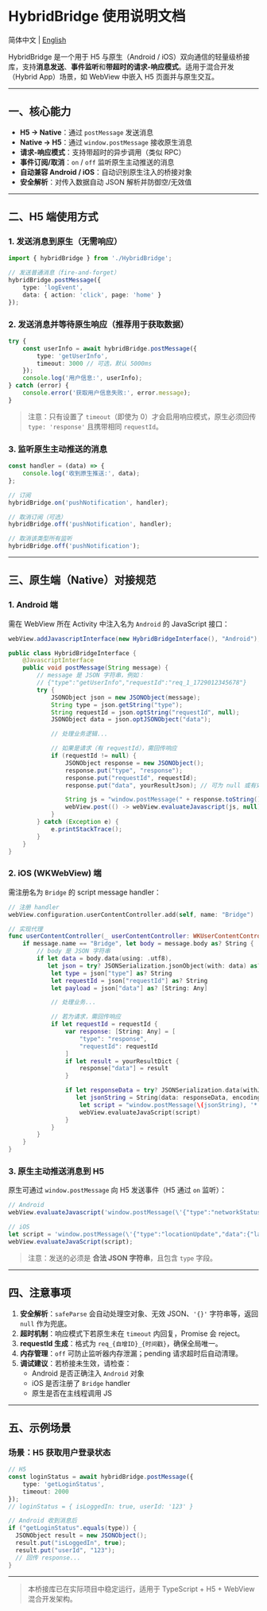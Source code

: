 # HybridBridge 使用说明文档

简体中文 | [English](./README.md)

HybridBridge 是一个用于 H5 与原生（Android / iOS）双向通信的轻量级桥接库，支持**消息发送**、**事件监听**和**带超时的请求-响应模式**。适用于混合开发（Hybrid App）场景，如 WebView 中嵌入 H5 页面并与原生交互。

---

## 一、核心能力

-   **H5 → Native**：通过 `postMessage` 发送消息
-   **Native → H5**：通过 `window.postMessage` 接收原生消息
-   **请求-响应模式**：支持带超时的异步调用（类似 RPC）
-   **事件订阅/取消**：`on` / `off` 监听原生主动推送的消息
-   **自动兼容 Android / iOS**：自动识别原生注入的桥接对象
-   **安全解析**：对传入数据自动 JSON 解析并防御空/无效值

---

## 二、H5 端使用方式

### 1. 发送消息到原生（无需响应）

```ts
import { hybridBridge } from './HybridBridge';

// 发送普通消息（fire-and-forget）
hybridBridge.postMessage({
	type: 'logEvent',
	data: { action: 'click', page: 'home' }
});
```

### 2. 发送消息并等待原生响应（推荐用于获取数据）

```ts
try {
	const userInfo = await hybridBridge.postMessage({
		type: 'getUserInfo',
		timeout: 3000 // 可选，默认 5000ms
	});
	console.log('用户信息:', userInfo);
} catch (error) {
	console.error('获取用户信息失败:', error.message);
}
```

> 注意：只有设置了 `timeout`（即使为 0）才会启用响应模式，原生必须回传 `type: 'response'` 且携带相同 `requestId`。

### 3. 监听原生主动推送的消息

```ts
const handler = (data) => {
	console.log('收到原生推送:', data);
};

// 订阅
hybridBridge.on('pushNotification', handler);

// 取消订阅（可选）
hybridBridge.off('pushNotification', handler);

// 取消该类型所有监听
hybridBridge.off('pushNotification');
```

---

## 三、原生端（Native）对接规范

### 1. Android 端

需在 WebView 所在 Activity 中注入名为 `Android` 的 JavaScript 接口：

```java
webView.addJavascriptInterface(new HybridBridgeInterface(), "Android");

public class HybridBridgeInterface {
    @JavascriptInterface
    public void postMessage(String message) {
        // message 是 JSON 字符串，例如：
        // {"type":"getUserInfo","requestId":"req_1_1729012345678"}
        try {
            JSONObject json = new JSONObject(message);
            String type = json.getString("type");
            String requestId = json.optString("requestId", null);
            JSONObject data = json.optJSONObject("data");

            // 处理业务逻辑...

            // 如果是请求（有 requestId），需回传响应
            if (requestId != null) {
                JSONObject response = new JSONObject();
                response.put("type", "response");
                response.put("requestId", requestId);
                response.put("data", yourResultJson); // 可为 null 或有效 JSON

                String js = "window.postMessage(" + response.toString() + ", '*');";
                webView.post(() -> webView.evaluateJavascript(js, null));
            }
        } catch (Exception e) {
            e.printStackTrace();
        }
    }
}
```

### 2. iOS (WKWebView) 端

需注册名为 `Bridge` 的 script message handler：

```swift
// 注册 handler
webView.configuration.userContentController.add(self, name: "Bridge")

// 实现代理
func userContentController(_ userContentController: WKUserContentController, didReceive message: WKScriptMessage) {
    if message.name == "Bridge", let body = message.body as? String {
        // body 是 JSON 字符串
        if let data = body.data(using: .utf8),
           let json = try? JSONSerialization.jsonObject(with: data) as? [String: Any] {
            let type = json["type"] as? String
            let requestId = json["requestId"] as? String
            let payload = json["data"] as? [String: Any]

            // 处理业务...

            // 若为请求，需回传响应
            if let requestId = requestId {
                var response: [String: Any] = [
                    "type": "response",
                    "requestId": requestId
                ]
                if let result = yourResultDict {
                    response["data"] = result
                }

                if let responseData = try? JSONSerialization.data(withJSONObject: response),
                   let jsonString = String(data: responseData, encoding: .utf8) {
                    let script = "window.postMessage(\(jsonString), '*');"
                    webView.evaluateJavaScript(script)
                }
            }
        }
    }
}
```

### 3. 原生主动推送消息到 H5

原生可通过 `window.postMessage` 向 H5 发送事件（H5 通过 `on` 监听）：

```js
// Android
webView.evaluateJavascript('window.postMessage(\'{"type":"networkStatus","data":{"online":false}}\', \'*\');', null);

// iOS
let script = 'window.postMessage(\'{"type":"locationUpdate","data":{"lat":39.9,"lng":116.4}}\', \'*\');';
webView.evaluateJavaScript(script);
```

> 注意：发送的必须是 **合法 JSON 字符串**，且包含 `type` 字段。

---

## 四、注意事项

1. **安全解析**：`safeParse` 会自动处理空对象、无效 JSON、`'{}'` 字符串等，返回 `null` 作为兜底。
2. **超时机制**：响应模式下若原生未在 `timeout` 内回复，Promise 会 reject。
3. **requestId 生成**：格式为 `req_{自增ID}_{时间戳}`，确保全局唯一。
4. **内存管理**：`off` 可防止监听器内存泄漏；pending 请求超时后自动清理。
5. **调试建议**：若桥接未生效，请检查：
    - Android 是否正确注入 `Android` 对象
    - iOS 是否注册了 `Bridge` handler
    - 原生是否在主线程调用 JS

---

## 五、示例场景

### 场景：H5 获取用户登录状态

```ts
// H5
const loginStatus = await hybridBridge.postMessage({
	type: 'getLoginStatus',
	timeout: 2000
});
// loginStatus = { isLoggedIn: true, userId: '123' }
```

```java
// Android 收到消息后
if ("getLoginStatus".equals(type)) {
  JSONObject result = new JSONObject();
  result.put("isLoggedIn", true);
  result.put("userId", "123");
  // 回传 response...
}
```

---

> 本桥接库已在实际项目中稳定运行，适用于 TypeScript + H5 + WebView 混合开发架构。
